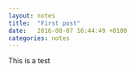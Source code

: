 ```yaml
---
layout: notes
title:  "First post"
date:   2016-08-07 16:44:49 +0100
categories: notes
---
```


This is a test

[jekyll-docs]: http://jekyllrb.com/docs/home
[jekyll-gh]:   https://github.com/jekyll/jekyll
[jekyll-talk]: https://talk.jekyllrb.com/
